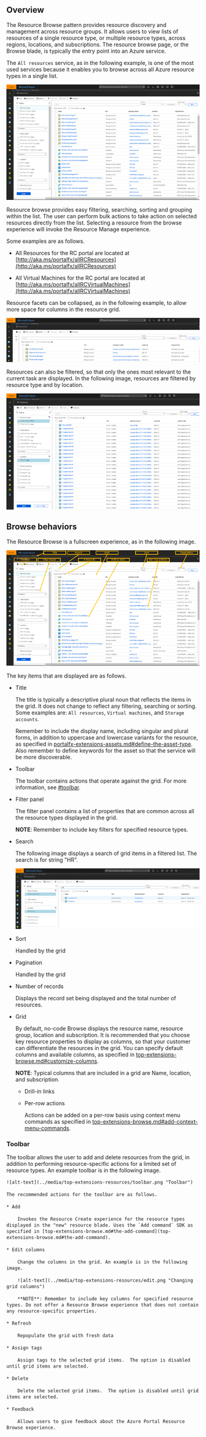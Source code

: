 
<a name="overview"></a>
## Overview

The Resource Browse pattern provides resource discovery and management across resource groups. It allows users to view lists of resources of a single resource type, or multiple resource types, across regions, locations, and subscriptions.  The resource browse page, or the Browse blade, is typically the entry point into an Azure service.

The `All resources` service, as in the following example, is one of the most used services because it enables you to browse across all Azure resource types in a single list.  
  
![alt-text](../media/top-extensions-resources/allResources.png "All resources – unfiltered")
  
Resource browse provides easy filtering, searching, sorting and grouping within the list.  The user can perform bulk actions to take action on selected resources directly from the list.  Selecting a resource from the browse experience will invoke the Resource Manage experience.

Some examples are as follows.

* All Resources for the RC portal are located at   [http://aka.ms/portalfx/allRCResources](http://aka.ms/portalfx/allRCResources)

* All Virtual Machines for the RC portal are located at  [http://aka.ms/portalfx/allRCVirtualMachines](http://aka.ms/portalfx/allRCVirtualMachines)

Resource facets can be collapsed, as in the following example, to allow more space for columns in the resource grid.

![alt-text](../media/top-extensions-resources/noFacets.png "Resource screen with facet pane collapsed")

 Resources can also be filtered, so that only the ones most relevant to the current task are displayed. In the following image, resources are filtered by resource type and by location.
 
![alt-text](../media/top-extensions-resources/filtered.png "Filtered Resources")

<a name="browse-behaviors"></a>
## Browse behaviors

The Resource Browse is a fullscreen experience, as in the following image.
 
![alt-text](../media/top-extensions-resources/browse.png "Fullscreen resource browse")

The key items that are displayed are as follows.

* Title

    The title is typically a descriptive plural noun that reflects the items in the grid.  It does not change to reflect any filtering, searching or sorting. Some examples are: `All resources`, `Virtual machines`, and `Storage accounts`. 

    Remember to include the display name, including singular and plural forms, in addition to uppercase and lowercase variants for the resource, as specified in [portalfx-extensions-assets.md#define-the-asset-type](portalfx-extensions-assets.md#define-the-asset-type). Also remember to define keywords for the asset so that the service will be more discoverable.

* Toolbar

    The toolbar contains actions that operate against the grid. For more information, see [#toolbar](#toolbar).
    
* Filter panel

    The filter panel contains a list of properties that are common across all the resource types displayed in the grid. 

    <!-- TODO: Locate SDK reference for how the set of properties in the filter panel are specified  -->

    **NOTE**: Remember to include key filters for specified resource types.

* Search

    The following image displays a search of grid items in a filtered list. The search is for string  "HR".


    ![alt-text](../media/top-extensions-resources/search.png "Search in a filtered grid")

* Sort
 
    Handled by the grid

* Pagination
 
    Handled by the grid

* Number of records

    Displays the record set being displayed and the total number of resources.

* Grid

    By default, no-code Browse displays the resource name, resource group, location and subscription.  It is recommended that you choose key resource properties to display as columns, so that your customer can differentiate the resources in the grid.  You can specify default columns and available columns, as specified in [top-extensions-browse.md#customize-columns](top-extensions-browse.md#customize-columns).

    **NOTE**: Typical columns that are included in a grid are Name, location, and subscription.

    * Drill-in links

    * Per-row actions

        Actions can be added on a per-row basis using context menu commands as specified in [top-extensions-browse.md#add-context-menu-commands](top-extensions-browse.md#add-context-menu-commands).

<a name="browse-behaviors-toolbar"></a>
### Toolbar

The toolbar allows the user to add and delete resources from the grid, in addition to performing resource-specific actions for a limited set of resource types. An example toolbar is in the following image.
    
    ![alt-text](../media/top-extensions-resources/toolbar.png "Toolbar")
    
    The recommended actions for the toolbar are as follows.

    * Add

        Invokes the Resource Create experience for the resource types displayed in the "new" resource blade. Uses the `Add command` SDK as specified in [top-extensions-browse.md#the-add-command](top-extensions-browse.md#the-add-command).

    * Edit columns

        Change the columns in the grid. An example is in the following image.

        ![alt-text](../media/top-extensions-resources/edit.png "Changing grid columns")

        **NOTE**: Remember to include key columns for specified resource types. Do not offer a Resource Browse experience that does not contain any resource-specific properties.
  
    * Refresh

        Repopulate the grid with fresh data
        
    * Assign tags

        Assign tags to the selected grid items.  The option is disabled until grid items are selected.

    * Delete

        Delete the selected grid items.  The option is disabled until grid items are selected.

    * Feedback
        
        Allows users to give feedback about the Azure Portal Resource Browse experience.
